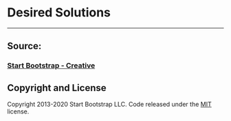 # Desired Solutions

***

## Source:

### [Start Bootstrap - Creative](https://startbootstrap.com/theme/creative/)


## Copyright and License

Copyright 2013-2020 Start Bootstrap LLC. Code released under the [MIT](https://github.com/StartBootstrap/startbootstrap-creative/blob/gh-pages/LICENSE) license.
